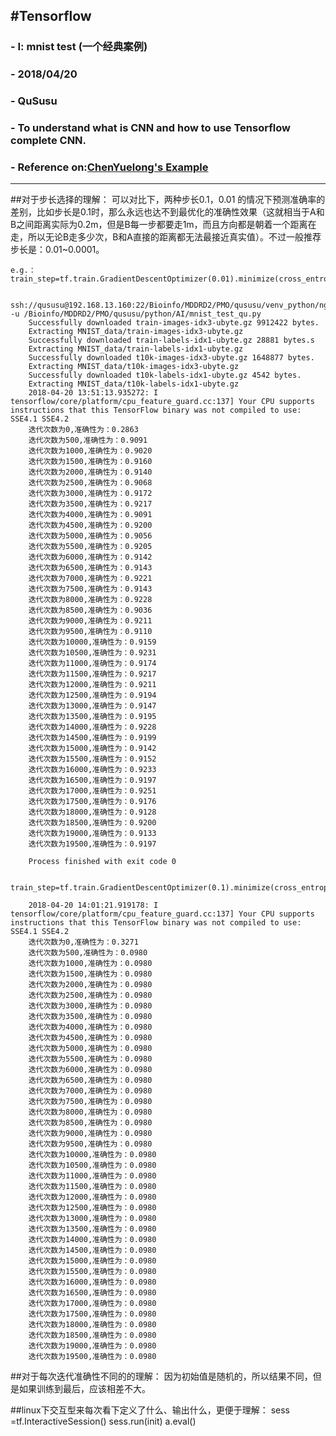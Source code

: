 #Tensorflow
---
### - I: mnist test (一个经典案例)
### - 2018/04/20
### - QuSusu
### - To understand what is CNN and how to use Tensorflow complete CNN. 
### - Reference on:[ChenYuelong's Example](ChenYuelong "https://chenyuelong.github.io/tensorflow_learn/mnist_test.html")
---


##对于步长选择的理解：
可以对比下，两种步长0.1，0.01 的情况下预测准确率的差别，比如步长是0.1时，那么永远也达不到最优化的准确性效果（这就相当于A和B之间距离实际为0.2m，但是B每一步都要走1m，而且方向都是朝着一个距离在走，所以无论B走多少次，B和A直接的距离都无法最接近真实值）。不过一般推荐步长是：0.01~0.0001。

	e.g.：
	train_step=tf.train.GradientDescentOptimizer(0.01).minimize(cross_entropy)

		ssh://qususu@192.168.13.160:22/Bioinfo/MDDRD2/PMO/qususu/venv_python/ngs/bin/python3 -u /Bioinfo/MDDRD2/PMO/qususu/python/AI/mnist_test_qu.py
		Successfully downloaded train-images-idx3-ubyte.gz 9912422 bytes.
		Extracting MNIST_data/train-images-idx3-ubyte.gz
		Successfully downloaded train-labels-idx1-ubyte.gz 28881 bytes.s
		Extracting MNIST_data/train-labels-idx1-ubyte.gz
		Successfully downloaded t10k-images-idx3-ubyte.gz 1648877 bytes.
		Extracting MNIST_data/t10k-images-idx3-ubyte.gz
		Successfully downloaded t10k-labels-idx1-ubyte.gz 4542 bytes.
		Extracting MNIST_data/t10k-labels-idx1-ubyte.gz
		2018-04-20 13:51:13.935272: I tensorflow/core/platform/cpu_feature_guard.cc:137] Your CPU supports instructions that this TensorFlow binary was not compiled to use: SSE4.1 SSE4.2
		迭代次数为0,准确性为：0.2863
		迭代次数为500,准确性为：0.9091
		迭代次数为1000,准确性为：0.9020
		迭代次数为1500,准确性为：0.9160
		迭代次数为2000,准确性为：0.9140
		迭代次数为2500,准确性为：0.9068
		迭代次数为3000,准确性为：0.9172
		迭代次数为3500,准确性为：0.9217
		迭代次数为4000,准确性为：0.9091
		迭代次数为4500,准确性为：0.9200
		迭代次数为5000,准确性为：0.9056
		迭代次数为5500,准确性为：0.9205
		迭代次数为6000,准确性为：0.9142
		迭代次数为6500,准确性为：0.9143
		迭代次数为7000,准确性为：0.9221
		迭代次数为7500,准确性为：0.9143
		迭代次数为8000,准确性为：0.9228
		迭代次数为8500,准确性为：0.9036
		迭代次数为9000,准确性为：0.9211
		迭代次数为9500,准确性为：0.9110
		迭代次数为10000,准确性为：0.9159
		迭代次数为10500,准确性为：0.9231
		迭代次数为11000,准确性为：0.9174
		迭代次数为11500,准确性为：0.9217
		迭代次数为12000,准确性为：0.9211
		迭代次数为12500,准确性为：0.9194
		迭代次数为13000,准确性为：0.9147
		迭代次数为13500,准确性为：0.9195
		迭代次数为14000,准确性为：0.9228
		迭代次数为14500,准确性为：0.9199
		迭代次数为15000,准确性为：0.9142
		迭代次数为15500,准确性为：0.9152
		迭代次数为16000,准确性为：0.9233
		迭代次数为16500,准确性为：0.9197
		迭代次数为17000,准确性为：0.9251
		迭代次数为17500,准确性为：0.9176
		迭代次数为18000,准确性为：0.9128
		迭代次数为18500,准确性为：0.9200
		迭代次数为19000,准确性为：0.9133
		迭代次数为19500,准确性为：0.9197
		
		Process finished with exit code 0


	train_step=tf.train.GradientDescentOptimizer(0.1).minimize(cross_entropy)

		2018-04-20 14:01:21.919178: I tensorflow/core/platform/cpu_feature_guard.cc:137] Your CPU supports instructions that this TensorFlow binary was not compiled to use: SSE4.1 SSE4.2
		迭代次数为0,准确性为：0.3271
		迭代次数为500,准确性为：0.0980
		迭代次数为1000,准确性为：0.0980
		迭代次数为1500,准确性为：0.0980
		迭代次数为2000,准确性为：0.0980
		迭代次数为2500,准确性为：0.0980
		迭代次数为3000,准确性为：0.0980
		迭代次数为3500,准确性为：0.0980
		迭代次数为4000,准确性为：0.0980
		迭代次数为4500,准确性为：0.0980
		迭代次数为5000,准确性为：0.0980
		迭代次数为5500,准确性为：0.0980
		迭代次数为6000,准确性为：0.0980
		迭代次数为6500,准确性为：0.0980
		迭代次数为7000,准确性为：0.0980
		迭代次数为7500,准确性为：0.0980
		迭代次数为8000,准确性为：0.0980
		迭代次数为8500,准确性为：0.0980
		迭代次数为9000,准确性为：0.0980
		迭代次数为9500,准确性为：0.0980
		迭代次数为10000,准确性为：0.0980
		迭代次数为10500,准确性为：0.0980
		迭代次数为11000,准确性为：0.0980
		迭代次数为11500,准确性为：0.0980
		迭代次数为12000,准确性为：0.0980
		迭代次数为12500,准确性为：0.0980
		迭代次数为13000,准确性为：0.0980
		迭代次数为13500,准确性为：0.0980
		迭代次数为14000,准确性为：0.0980
		迭代次数为14500,准确性为：0.0980
		迭代次数为15000,准确性为：0.0980
		迭代次数为15500,准确性为：0.0980
		迭代次数为16000,准确性为：0.0980
		迭代次数为16500,准确性为：0.0980
		迭代次数为17000,准确性为：0.0980
		迭代次数为17500,准确性为：0.0980
		迭代次数为18000,准确性为：0.0980
		迭代次数为18500,准确性为：0.0980
		迭代次数为19000,准确性为：0.0980
		迭代次数为19500,准确性为：0.0980
		
	

##对于每次迭代准确性不同的的理解：
因为初始值是随机的，所以结果不同，但是如果训练到最后，应该相差不大。


##linux下交互型来每次看下定义了什么、输出什么，更便于理解：
	sess =tf.InteractiveSession()
	sess.run(init)
	a.eval()
